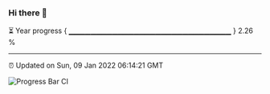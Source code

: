 ### Hi there 👋

⏳ Year progress { ▁▁▁▁▁▁▁▁▁▁▁▁▁▁▁▁▁▁▁▁▁▁▁▁▁▁▁▁▁▁ } 2.26 %

---

⏰ Updated on Sun, 09 Jan 2022 06:14:21 GMT

![Progress Bar CI](https://github.com/liununu/liununu/workflows/Progress%20Bar%20CI/badge.svg)
